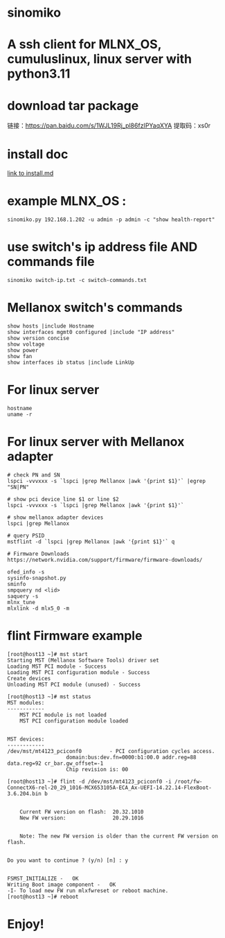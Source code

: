 # sinomiko
# A ssh client for MLNX_OS, cumuluslinux, linux server with python3.11

# download tar package 
链接：https://pan.baidu.com/s/1WJL19Rj_pl86fzIPYaqXYA 
提取码：xs0r 



# install doc
[link to install.md](https://github.com/wuchanghui5220/sinomiko/blob/main/Packages/install.md)

# example MLNX_OS :
	sinomiko.py 192.168.1.202 -u admin -p admin -c "show health-report"
	
# use switch's ip address file AND commands file
	sinomiko switch-ip.txt -c switch-commands.txt 

# Mellanox switch's commands
	show hosts |include Hostname
	show interfaces mgmt0 configured |include "IP address"
	show version concise
	show voltage
	show power
	show fan
	show interfaces ib status |include LinkUp
	
# For linux server
	hostname
	uname -r
	
# For linux server with Mellanox adapter
	# check PN and SN
	lspci -vvvxxx -s `lspci |grep Mellanox |awk '{print $1}'` |egrep "SN|PN"
	
	# show pci device line $1 or line $2
	lspci -vvvxxx -s `lspci |grep Mellanox |awk '{print $1}'` 
	
	# show mellanox adapter devices
	lspci |grep Mellanox
	
	# query PSID
	mstflint -d `lspci |grep Mellanox |awk '{print $1}'` q
	
	# Firmware Downloads
	https://network.nvidia.com/support/firmware/firmware-downloads/
	
	ofed_info -s
	sysinfo-snapshot.py
	sminfo
	smpquery nd <lid>
	saquery -s
	mlnx_tune
	mlxlink -d mlx5_0 -m
	
# flint Firmware example
	[root@host13 ~]# mst start
	Starting MST (Mellanox Software Tools) driver set
	Loading MST PCI module - Success
	Loading MST PCI configuration module - Success
	Create devices
	Unloading MST PCI module (unused) - Success

	[root@host13 ~]# mst status
	MST modules:
	------------
	    MST PCI module is not loaded
	    MST PCI configuration module loaded


	MST devices:
	------------
	/dev/mst/mt4123_pciconf0         - PCI configuration cycles access.
					   domain:bus:dev.fn=0000:b1:00.0 addr.reg=88 data.reg=92 cr_bar.gw_offset=-1
					   Chip revision is: 00

	[root@host13 ~]# flint -d /dev/mst/mt4123_pciconf0 -i /root/fw-ConnectX6-rel-20_29_1016-MCX653105A-ECA_Ax-UEFI-14.22.14-FlexBoot-3.6.204.bin b


	    Current FW version on flash:  20.32.1010
	    New FW version:               20.29.1016


	    Note: The new FW version is older than the current FW version on flash.


	Do you want to continue ? (y/n) [n] : y


	FSMST_INITIALIZE -   OK
	Writing Boot image component -   OK
	-I- To load new FW run mlxfwreset or reboot machine.
	[root@host13 ~]# reboot
	
# Enjoy!
